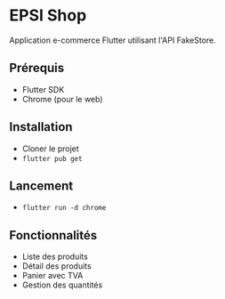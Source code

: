 # EPSI Shop

Application e-commerce Flutter utilisant l'API FakeStore.

## Prérequis

* Flutter SDK
* Chrome (pour le web)

## Installation

* Cloner le projet
* `flutter pub get`

## Lancement

* `flutter run -d chrome`

## Fonctionnalités

* Liste des produits
* Détail des produits
* Panier avec TVA
* Gestion des quantités
